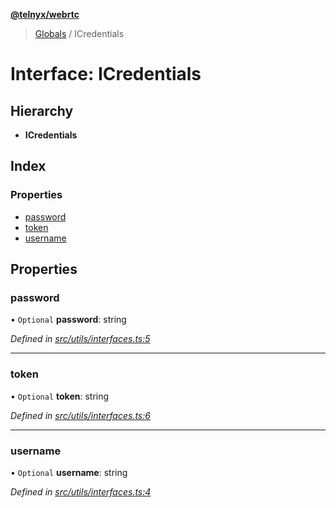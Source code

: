 **[@telnyx/webrtc](../README.md)**

> [Globals](../README.md) / ICredentials

# Interface: ICredentials

## Hierarchy

* **ICredentials**

## Index

### Properties

* [password](icredentials.md#password)
* [token](icredentials.md#token)
* [username](icredentials.md#username)

## Properties

### password

• `Optional` **password**: string

*Defined in [src/utils/interfaces.ts:5](https://github.com/team-telnyx/webrtc/blob/main/packages/js/src/utils/interfaces.ts#L5)*

___

### token

• `Optional` **token**: string

*Defined in [src/utils/interfaces.ts:6](https://github.com/team-telnyx/webrtc/blob/main/packages/js/src/utils/interfaces.ts#L6)*

___

### username

• `Optional` **username**: string

*Defined in [src/utils/interfaces.ts:4](https://github.com/team-telnyx/webrtc/blob/main/packages/js/src/utils/interfaces.ts#L4)*
